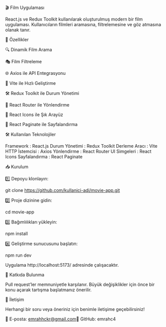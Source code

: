 🎬 Film Uygulaması

React.js ve Redux Toolkit kullanılarak oluşturulmuş modern bir film uygulaması. Kullanıcıların filmleri aramasına, filtrelemesine ve göz atmasına olanak tanır.

🚀 Özellikler

🔍 Dinamik Film Arama

🎭 Film Filtreleme

🌐 Axios ile API Entegrasyonu

🚀 Vite ile Hızlı Geliştirme

🛠️ Redux Toolkit ile Durum Yönetimi

📌 React Router ile Yönlendirme

🎨 React Icons ile Şık Arayüz

📑 React Paginate ile Sayfalandırma

🛠️ Kullanılan Teknolojiler

Framework : React.js
Durum Yönetimi : Redux Toolkit
Derleme Aracı : Vite
HTTP İstemcisi : Axios
Yönlendirme : React Router
UI Simgeleri : React Icons
Sayfalandırma : React Paginate


📥 Kurulum

1️⃣ Depoyu klonlayın:

git clone https://github.com/kullanici-adi/movie-app.git

2️⃣ Proje dizinine gidin:

cd movie-app

3️⃣ Bağımlılıkları yükleyin:

npm install

4️⃣ Geliştirme sunucusunu başlatın:

npm run dev

Uygulama http://localhost:5173/ adresinde çalışacaktır.

🤝 Katkıda Bulunma

Pull request’ler memnuniyetle karşılanır. Büyük değişiklikler için önce bir konu açarak tartışma başlatmanız önerilir.

📩 İletişim

Herhangi bir soru veya öneriniz için benimle iletişime geçebilirsiniz!

📧 E-posta: emrahhckr@gmail.com🔗 GitHub: emrahc4


